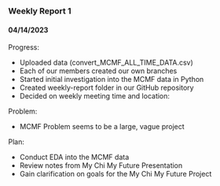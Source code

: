 ### Weekly Report 1
#### 04/14/2023

Progress:
- Uploaded data (convert_MCMF_ALL_TIME_DATA.csv)
- Each of our members created our own branches
- Started initial investigation into the MCMF data in Python
- Created weekly-report folder in our GitHub repository
- Decided on weekly meeting time and location: 

Problem:
- MCMF Problem seems to be a large, vague project

Plan:
- Conduct EDA into the MCMF data
- Review notes from My Chi My Future Presentation
- Gain clarification on goals for the My Chi My Future Project
